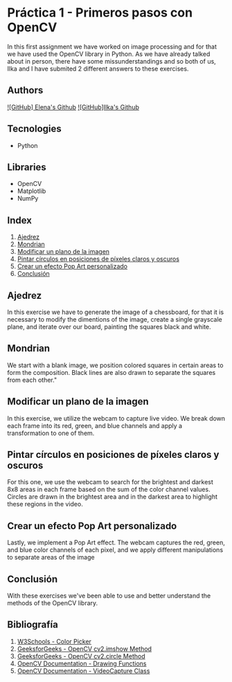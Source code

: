 # Práctica 1 - Primeros pasos con OpenCV

In this first assignment we have worked on image processing and for that we have used the OpenCV library in Python. As we have already talked about in person, there have some missunderstandings and so both of us, Ilka and I have submited 2 different answers to these exercises.

## Authors
[![GitHub] Elena's Github](https://github.com/efm092000)
[![GitHub]Ilka's Github](https://github.com/jeski73)

## Tecnologies
  -  Python

## Libraries
  - OpenCV
  - Matplotlib
  - NumPy

## Index

1. [Ajedrez](#ajedrez)
2. [Mondrian](#mondrian)
3. [Modificar un plano de la imagen](#modificar-un-plano-de-la-imagen)
4. [Pintar círculos en posiciones de píxeles claros y oscuros](#pintar-círculos-en-posiciones-de-píxeles-claros-y-oscuros)
5. [Crear un efecto Pop Art personalizado](#crear-un-efecto-pop-art-personalizado)
6. [Conclusión](#conclusión)

## Ajedrez

In this exercise we have to generate the image of a chessboard, for that it is necessary to modify the dimentions of the image, create a single grayscale plane, and iterate over our board, painting the squares black and white.

## Mondrian

We start with a blank image, we position colored squares in certain areas to form the composition. Black lines are also drawn to separate the squares from each other."

## Modificar un plano de la imagen

In this exercise, we utilize the webcam to capture live video. We break down each frame into its red, green, and blue channels and apply a transformation to one of them.

## Pintar círculos en posiciones de píxeles claros y oscuros

For this one, we use the webcam to search for the brightest and darkest 8x8 areas in each frame based on the sum of the color channel values. Circles are drawn in the brightest area and in the darkest area to highlight these regions in the video.

## Crear un efecto Pop Art personalizado

Lastly, we implement a Pop Art effect. The webcam captures the red, green, and blue color channels of each pixel, and we apply different manipulations to separate areas of the image

## Conclusión

With these exercises we've been able to use and better understand the methods of the OpenCV library.


## Bibliografía

1. [W3Schools - Color Picker](https://www.w3schools.com/colors/colors_picker.asp)
2. [GeeksforGeeks - OpenCV cv2.imshow Method](https://www.geeksforgeeks.org/python-opencv-cv2-imshow-method/)
3. [GeeksforGeeks - OpenCV cv2.circle Method](https://www.geeksforgeeks.org/python-opencv-cv2-circle-method/)
4. [OpenCV Documentation - Drawing Functions](https://docs.opencv.org/4.x/da/d6e/tutorial_py_geometric_transformations.html)
5. [OpenCV Documentation - VideoCapture Class](https://docs.opencv.org/4.x/da/d6e/tutorial_py_geometric_transformations.html)